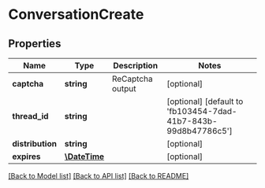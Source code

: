 # ConversationCreate

## Properties
Name | Type | Description | Notes
------------ | ------------- | ------------- | -------------
**captcha** | **string** | ReCaptcha output | [optional] 
**thread_id** | **string** |  | [optional] [default to 'fb103454-7dad-41b7-843b-99d8b47786c5']
**distribution** | **string** |  | [optional] 
**expires** | [**\DateTime**](\DateTime.md) |  | [optional] 

[[Back to Model list]](../README.md#documentation-for-models) [[Back to API list]](../README.md#documentation-for-api-endpoints) [[Back to README]](../README.md)


